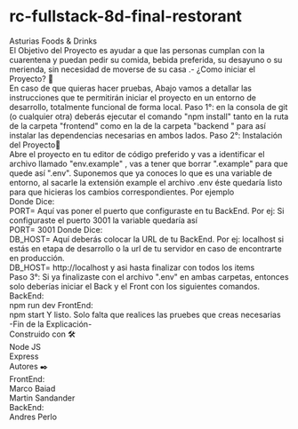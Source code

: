 # rc-fullstack-8d-final-restorant
Asturias Foods & Drinks <br>
El Objetivo del Proyecto es ayudar a que las personas cumplan con la cuarentena y puedan pedir su comida, bebida preferida, su desayuno o su merienda, sin necesidad de moverse de su casa .-
¿Como iniciar el Proyecto? 🚀 <br>
En caso de que quieras hacer pruebas, Abajo vamos a detallar las instrucciones que te permitirán iniciar el proyecto en un entorno de desarrollo, totalmente funcional de forma local.
Paso 1°: en la consola de git (o cualquier otra) deberás ejecutar el comando "npm install" tanto en la ruta de la carpeta "frontend" como en la de la carpeta "backend " para así instalar las dependencias necesarias en ambos lados.
Paso 2°: Instalación del Proyecto🔧 <br>
Abre el proyecto en tu editor de código preferido y vas a identificar el archivo llamado  "env.example" , vas a tener que borrar ".example" para que quede así  ".env". Suponemos que ya conoces lo que es una variable de entorno, al sacarle la extensión example el archivo .env éste quedaría listo para que hicieras los cambios correspondientes.
Por ejemplo <br>
Donde Dice: <br>
PORT= Aquí vas poner el puerto que configuraste en tu BackEnd.
Por ej: Si configuraste el puerto 3001 la variable quedaría así<br> 
PORT= 3001
Donde Dice: <br>
DB_HOST= Aquí deberás colocar la URL de tu BackEnd. 
Por ej: localhost si estás en etapa de desarrollo o la url de tu servidor en caso de encontrarte en producción. <br>
DB_HOST= http://localhost
y asi hasta finalizar con todos los items <br>
Paso 3°: Si ya finalizaste con el archivo ".env" en ambas carpetas, entonces solo deberías iniciar el Back y el Front con los siguientes comandos.<br>
BackEnd: <br>
npm run dev
FrontEnd: <br>
npm start
Y listo. Solo falta que realices las pruebes que creas necesarias<br>
-Fin de la Explicación- <br>
Construido con 🛠️ <br>
Node JS <br>
Express <br>
Autores ✒️<br>
FrontEnd:<br>
Marco Baiad <br>
Martin Sandander <br>
BackEnd: <br>
Andres Perlo